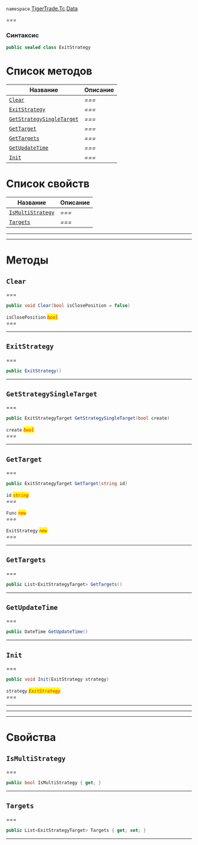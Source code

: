 
`namespace` [TigerTrade.Tc](../../TigerTrade.Tc.md).[Data](../../TigerTrade.Tc/Data.md)


===

### Синтаксис
```csharp
public sealed class ExitStrategy
```


# Список методов
| Название | Описание |
| --- | --- |
| [`Clear`](#method-clear) | *===* |
| [`ExitStrategy`](#method-exitstrategy) | *===* |
| [`GetStrategySingleTarget`](#method-getstrategysingletarget) | *===* |
| [`GetTarget`](#method-gettarget) | *===* |
| [`GetTargets`](#method-gettargets) | *===* |
| [`GetUpdateTime`](#method-getupdatetime) | *===* |
| [`Init`](#method-init) | *===* |

# Список свойств
| Название | Описание |
| --- | --- |
| [`IsMultiStrategy`](#property-ismultistrategy) | *===* |
| [`Targets`](#property-targets) | *===* |





***  
***  
# Методы

## `Clear`<a href="method-clear" id="method-clear"></a>
===
```csharp
public void Clear(bool isClosePosition = false)
```

`isClosePosition` <mark style="color:red;">*`bool`*</mark>  
 *===*  


***  

## `ExitStrategy`<a href="method-exitstrategy" id="method-exitstrategy"></a>
===
```csharp
public ExitStrategy()
```

***  

## `GetStrategySingleTarget`<a href="method-getstrategysingletarget" id="method-getstrategysingletarget"></a>
===
```csharp
public ExitStrategyTarget GetStrategySingleTarget(bool create)
```

`create` <mark style="color:red;">*`bool`*</mark>  
 *===*  


***  

## `GetTarget`<a href="method-gettarget" id="method-gettarget"></a>
===
```csharp
public ExitStrategyTarget GetTarget(string id)
```
`id` <mark style="color:red;">*`string`*</mark>  
 *===*  

`Func` <mark style="color:red;">*`new`*</mark>  
 *===*  

`ExitStrategy` <mark style="color:red;">*`new`*</mark>  
 *===*  


***  

## `GetTargets`<a href="method-gettargets" id="method-gettargets"></a>
===
```csharp
public List<ExitStrategyTarget> GetTargets()
```

***  

## `GetUpdateTime`<a href="method-getupdatetime" id="method-getupdatetime"></a>
===
```csharp
public DateTime GetUpdateTime()
```

***  

## `Init`<a href="method-init" id="method-init"></a>
===
```csharp
public void Init(ExitStrategy strategy)
```

`strategy` <mark style="color:red;">*`ExitStrategy`*</mark>  
 *===*  


***  
***  
 ***  
# Свойства

## `IsMultiStrategy`<a href="property-ismultistrategy" id="property-ismultistrategy"></a>
===
```csharp
public bool IsMultiStrategy { get; }
```  
***

## `Targets`<a href="property-targets" id="property-targets"></a>
===
```csharp
public List<ExitStrategyTarget> Targets { get; set; }
```  
***

